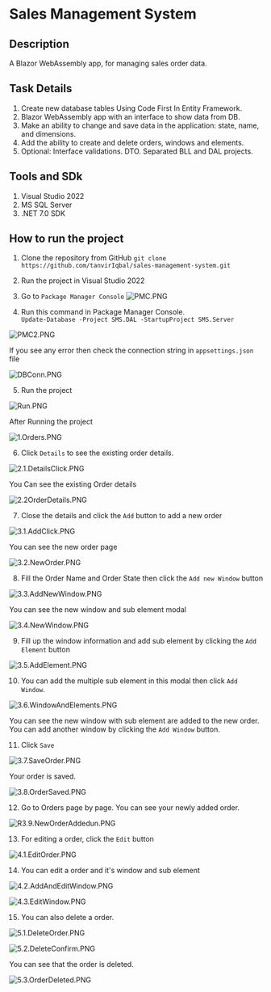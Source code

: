 # Sales Management System

## Description

A Blazor WebAssembly app, for managing sales order data. 

## Task Details

1. Create new database tables Using Code First In Entity Framework.
2. Blazor WebAssembly app with an interface to show data from DB.
3. Make an ability to change and save data in the application: state, name, and dimensions.
4. Add the ability to create and delete orders, windows and elements.
5. Optional: Interface validations. DTO. Separated BLL and DAL projects.

## Tools and SDk

1. Visual Studio 2022
2. MS SQL Server 
3. .NET 7.0 SDK

## How to run the project

1. Clone the repository from GitHub ``git clone https://github.com/tanvirIqbal/sales-management-system.git``
2. Run the project in Visual Studio 2022
3. Go to ``Package Manager Console``
![PMC.PNG](Screenshot/PMC.png)  

4. Run this command in Package Manager Console.   
``Update-Database -Project SMS.DAL -StartupProject SMS.Server``

![PMC2.PNG](Screenshot/PMC2.PNG)  

If you see any error then check the connection string in ``appsettings.json`` file

![DBConn.PNG](Screenshot/DBConn.PNG)  

5. Run the project

![Run.PNG](Screenshot/Run.PNG)  

After Running the project

![1.Orders.PNG](Screenshot/1.Orders.PNG)  

6. Click ``Details`` to see the existing order details.

![2.1.DetailsClick.PNG](Screenshot/2.1.DetailsClick.PNG)  

You Can see the existing Order details

![2.2OrderDetails.PNG](Screenshot/2.2OrderDetails.PNG)  

7. Close the details and click the ``Add`` button to add a new order

![3.1.AddClick.PNG](Screenshot/3.1.AddClick.PNG)  

You can see the new order page

![3.2.NewOrder.PNG](Screenshot/3.2.NewOrder.PNG)  

8. Fill the Order Name and Order State then click the ``Add new Window`` button

![3.3.AddNewWindow.PNG](Screenshot/3.3.AddNewWindow.PNG)  

You can see the new window and sub element modal

![3.4.NewWindow.PNG](Screenshot/3.4.NewWindow.PNG)  

9. Fill up the window information and add sub element by clicking the ``Add Element`` button

![3.5.AddElement.PNG](Screenshot/3.5.AddElement.PNG)  

10. You can add the multiple sub element in this modal then click ``Add Window``.

![3.6.WindowAndElements.PNG](Screenshot/3.6.WindowAndElements.PNG)  

You can see the new window with sub element are added to the new order. You can add another window by clicking the ``Add Window`` button. 

11. Click ``Save``

![3.7.SaveOrder.PNG](Screenshot/3.7.SaveOrder.PNG)  

Your order is saved.

![3.8.OrderSaved.PNG](Screenshot/3.8.OrderSaved.PNG)  

12. Go to Orders page by page. You can see your newly added order.

![R3.9.NewOrderAddedun.PNG](Screenshot/3.9.NewOrderAdded.PNG)  

13. For editing a order, click the ``Edit`` button

![4.1.EditOrder.PNG](Screenshot/4.1.EditOrder.PNG)  

14. You can edit a order and it's window and sub element

![4.2.AddAndEditWindow.PNG](Screenshot/4.2.AddAndEditWindow.PNG)

![4.3.EditWindow.PNG](Screenshot/4.3.EditWindow.PNG)  

15. You can also delete a order.

![5.1.DeleteOrder.PNG](Screenshot/5.1.DeleteOrder.PNG)

![5.2.DeleteConfirm.PNG](Screenshot/5.2.DeleteConfirm.PNG)  

You can see that the order is deleted.

![5.3.OrderDeleted.PNG](Screenshot/5.3.OrderDeleted.PNG)

